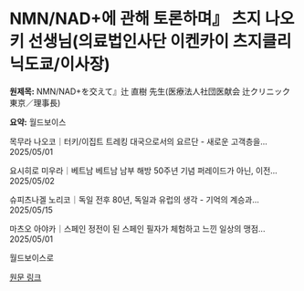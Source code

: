# NMN/NAD+에 관해 토론하며』 츠지 나오키 선생님(의료법인사단 이켄카이 츠지클리닉도쿄/이사장)

**원제목:** NMN/NAD+を交えて』辻 直樹 先生(医療法人社団医献会 辻クリニック東京／理事長)

**요약:** 월드보이스










목무라 나오코｜터키/이집트
트레킹 대국으로서의 요르단 - 새로운 고객층을...
2025/05/01







요시히로 미우라｜베트남
베트남 남부 해방 50주년 기념 퍼레이드가 아닌, 이전...
2025/05/02







슈피츠나겔 노리코｜독일
전후 80년, 독일과 유럽의 생각 - 기억의 계승과...
2025/05/15







마츠오 아야카｜스페인
정전이 된 스페인 필자가 체험하고 느낀 일상의 맹점...
2025/05/01




월드보이스로

[원문 링크](https://www.newsweekjapan.jp/press-release/2025/07/72710nmnnad.php)
